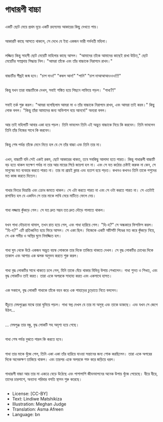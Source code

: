 # গাধারূপী বাচ্চা

##
একটি ছোট মেয়ে প্রথম দূরে একটি রহস্যময় আকারের কিছু দেখতে পায়।

##
আকারটি কাছে আসতে থাকলে, সে দেখে যে ইহা একজন ভারী গর্ভবতী মহিলা।

##
লজ্জিত কিন্তু সাহসী ছোট মেয়েটি মাহিলার কাছে আসল। "আমাদের তাঁকে আমাদের কাছেই রাখা উচিত," ছোট মেয়েটির সম্প্রদায় সিদ্ধান্ত নিল। "আমরা তাঁকে এবং তাঁর বাচ্চাকে নিরাপদে রাখব।"

##
বাচ্চাটির শীঘ্রই জন্ম হবে। "চাপ দাও!" "কম্বল আন!" "পানি" "চাপ দাআআআওওও!!!"

##
কিন্তু যখন তারা বাচ্চাটিকে দেখল, সবাই শঙ্কিত হয়ে পিছনে লাফিয়ে পড়ল। "গাধা?!"

##
সবাই তর্ক শুরু করল। "আমরা বলেছিলাম আমরা মা ও তাঁর বাচ্চাকে নিরাপদে রাখব, এবং আমরা তাই করব।" কিছু লোক বলল। "কিন্তু তাঁরা আমাদের জন্য অভিশাপ বয়ে আনবে!" অন্যরা বলল।

##
আর তাই মহিলাটি আবার একা হয়ে পড়ল। তিনি ভাবলেন তিনি এই অদ্ভুত বাচ্চাকে নিয়ে কি করবেন। তিনি ভাবলেন তিনি তাঁর নিজের সাথে কি করবেন।

##
কিন্তু শেষ পর্যন্ত তাঁকে মেনে নিতে হল যে সে তাঁর বাচ্চা এবং তিনি তার মা।

##
এখন, বাচ্চাটি যদি সেই একই রকম, ছোট আকারের থাকত, তবে সবকিছু আলাদা হতে পারত। কিন্তু গাধারূপী বাচ্চাটি বড় হতে থাকল যতক্ষণ পর্যন্ত না তার আর মায়ের পিঠে জায়গা হল না। এবং সে যত কঠোর চেষ্টাই করুক না কেন, সে মানুষের মত ব্যবহার করতে পারত না। তার মা প্রায়ই ক্লান্ত এবং হতাশ হয়ে পড়ত। কখনও কখনও তিনি তাকে পশুদের মত কাজ করতে দিতেন।

##
গাধার ভিতর বিভ্রান্তি এবং ক্রোধ জমতে থাকল। সে এটা করতে পারত না এবং সে ওটা করতে পারত না। সে এতটাই রাগান্বিত হল যে একদিন সে তার মাকে লাথি মেরে মাটিতে ফেলে দেয়।

##
গাধা লজ্জায় কুঁকড়ে গেল। সে যত দ্রুত সম্ভব তত দ্রুত দৌড়ে পালাতে থাকল।

##
যখন গাধা দৌড়ানো থামাল, তখন রাত হয়ে গেল, এবং গাধা হারিয়ে গেল। "হি-হ?" সে অন্ধকারে ফিসফিস করল। "হি-হ?" এটি প্রতিধ্বনিত হয়ে ফিরে আসল। সে একা ছিল। নিজেকে একটি আঁটসাঁট পিণ্ডের মত করে কুঁকড়ে নিয়ে, সে এক গভীর ও অস্থির ঘুমে নিমজ্জিত হল।

##
গাধা ঘুম থেকে উঠে একজন অদ্ভুত বয়স্ক লোককে তার দিকে তাকিয়ে থাকতে দেখল। সে বৃদ্ধ লোকটির চোখের দিকে তাকাল এবং আশার এক ঝলক অনুভব করতে শুরু করল।

##
গাধা বৃদ্ধ লোকটির সাথে থাকতে চলে গেল, যিনি তাকে বেঁচে থাকার বিভিন্ন উপায় শেখালেন। গাধা শুনত ও শিখত, এবং বৃদ্ধ লোকটিও তাই করত। তারা একে অপরকে সাহায্য করত এবং একসাথে হাসত।

##
এক সকালে, বৃদ্ধ লোকটি গাধাকে তাঁকে বহন করে এক পাহাড়ের চুড়োতে নিতে বললেন।

##
উঁচুতে মেঘপুঞ্জের মাঝে তারা ঘুমিয়ে পড়ল। গাধা স্বপ্ন দেখল যে তার মা অসুস্থ এবং তাকে ডাকছে। এবং যখন সে জেগে উঠল...

##
... মেঘপুঞ্জ তার বন্ধু, বৃদ্ধ লোকটি সহ অদৃশ্য হয়ে গেছে।

##
গাধা শেষ পর্যন্ত বুঝতে পারল কি করতে হবে।

##
গাধা তার মাকে খুঁজে পেল, তিনি একা একা তাঁর হারিয়ে যাওয়া সন্তানের জন্য শোক করছিলেন। তারা একে অপরের দিকে অনেকক্ষণ তাকিয়ে থাকল। এবং তারপর একে অপরকে শক্ত করে জড়িয়ে ধরল।

##
গাধারূপী বাচ্চা আর তার মা একত্রে বেড়ে উঠেছে এবং পাশাপাশি জীবনযাপনের অনেক উপায় খুঁজে পেয়েছে। ধীরে ধীরে, তাদের চারপাশে, অন্যান্য পরিবার বসতি স্থাপন শুরু করেছে।

##
* License: [CC-BY]
* Text: Lindiwe Matshikiza
* Illustration: Meghan Judge
* Translation: Asma Afreen
* Language: bn
